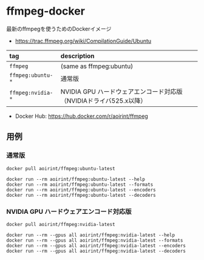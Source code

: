 # ffmpeg-docker
最新のffmpegを使うためのDockerイメージ

- <https://trac.ffmpeg.org/wiki/CompilationGuide/Ubuntu>

|tag|description|
|:--|:--|
|`ffmpeg`|(same as ffmpeg:ubuntu)|
|`ffmpeg:ubuntu-*`|通常版|
|`ffmpeg:nvidia-*`|NVIDIA GPU ハードウェアエンコード対応版（NVIDIAドライバ525.x以降）|

- Docker Hub: <https://hub.docker.com/r/aoirint/ffmpeg>

## 用例

### 通常版

```shell
docker pull aoirint/ffmpeg:ubuntu-latest

docker run --rm aoirint/ffmpeg:ubuntu-latest --help
docker run --rm aoirint/ffmpeg:ubuntu-latest --formats
docker run --rm aoirint/ffmpeg:ubuntu-latest --encoders
docker run --rm aoirint/ffmpeg:ubuntu-latest --decoders
```

### NVIDIA GPU ハードウェアエンコード対応版

```shell
docker pull aoirint/ffmpeg:nvidia-latest

docker run --rm --gpus all aoirint/ffmpeg:nvidia-latest --help
docker run --rm --gpus all aoirint/ffmpeg:nvidia-latest --formats
docker run --rm --gpus all aoirint/ffmpeg:nvidia-latest --encoders
docker run --rm --gpus all aoirint/ffmpeg:nvidia-latest --decoders
```
